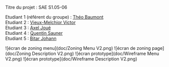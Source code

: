 Titre du projet : SAE S1.05-06

Etudiant 1 (référent du groupe) :  [Théo Baumont](mailto:tbaumon2@edu.univ-fcomte.fr?subject=SAE_1_05_06) \
Etudiant 2 : [Vieux-Melchior Victor](mailto:vvieuxme@edu.univ-fcomte.fr?subject=SAE_1_05_06) \
Etudiant 3 : [Axel Joué](mailto:ajoue@edu.univ-fcomte.fr?subject=SAE_1_05_06) \
Etudiant 4 : [Quentin Sauner ](mailto:qsauner@edu.univ-fcomte.fr?subject=SAE_1_05_06) \
Etudiant 5 : [Bitar Johann](mailto:jbitar@edu.univ-fcomte.fr?subject=SAE_1_05_06)
                          
![écran de zoning menu](doc/Zoning Menu V2.png)
![écran de zoning page](doc/Zoning Description V2.png)
![écran prototype](doc/Wireframe Menu V2.png)
![écran prototype](doc/Wireframe Description V2.png)
